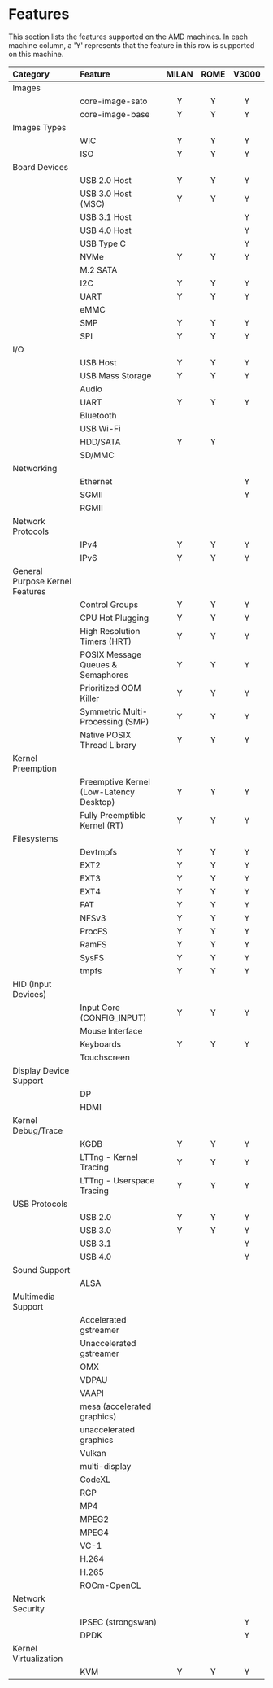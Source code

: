 # Features

This section lists the features supported on the AMD machines. In each
machine column, a 'Y' represents that the feature in this row is supported
on this machine.

| Category                        | Feature                                 | MILAN | ROME | V3000 |
|:--------------------------------|:----------------------------------------|:-----:|:----:|:-----:|
| Images                          |                                         |       |      |       |
|                                 | core-image-sato                         | Y     | Y    | Y     |
|                                 | core-image-base                         | Y     | Y    | Y     |
| Images Types                    |                                         |       |      |       |
|                                 | WIC                                     | Y     | Y    | Y     |
|                                 | ISO                                     | Y     | Y    | Y     |
| Board Devices                   |                                         |       |      |       |
|                                 | USB 2.0 Host                            | Y     | Y    | Y     |
|                                 | USB 3.0 Host (MSC)                      | Y     | Y    | Y     |
|                                 | USB 3.1 Host                            |       |      | Y     |
|                                 | USB 4.0 Host                            |       |      | Y     |
|                                 | USB Type C                              |       |      | Y     |
|                                 | NVMe                                    | Y     | Y    | Y     |
|                                 | M.2 SATA                                |       |      |       |
|                                 | I2C                                     | Y     | Y    | Y     |
|                                 | UART                                    | Y     | Y    | Y     |
|                                 | eMMC                                    |       |      |       |
|                                 | SMP                                     | Y     | Y    | Y     |
|                                 | SPI                                     | Y     | Y    | Y     |
| I/O                             |                                         |       |      |       |
|                                 | USB Host                                | Y     | Y    | Y     |
|                                 | USB Mass Storage                        | Y     | Y    | Y     |
|                                 | Audio                                   |       |      |       |
|                                 | UART                                    | Y     | Y    | Y     |
|                                 | Bluetooth                               |       |      |       |
|                                 | USB Wi-Fi                               |       |      |       |
|                                 | HDD/SATA                                | Y     | Y    |       |
|                                 | SD/MMC                                  |       |      |       |
| Networking                      |                                         |       |      |       |
|                                 | Ethernet                                |       |      | Y     |
|                                 | SGMII                                   |       |      | Y     |
|                                 | RGMII                                   |       |      |       |
| Network Protocols               |                                         |       |      |       |
|                                 | IPv4                                    | Y     | Y    | Y     |
|                                 | IPv6                                    | Y     | Y    | Y     |
| General Purpose Kernel Features |                                         |       |      |       |
|                                 | Control Groups                          | Y     | Y    | Y     |
|                                 | CPU Hot Plugging                        | Y     | Y    | Y     |
|                                 | High Resolution Timers (HRT)            | Y     | Y    | Y     |
|                                 | POSIX Message Queues & Semaphores       | Y     | Y    | Y     |
|                                 | Prioritized OOM Killer                  | Y     | Y    | Y     |
|                                 | Symmetric Multi-Processing (SMP)        | Y     | Y    | Y     |
|                                 | Native POSIX Thread Library             | Y     | Y    | Y     |
| Kernel Preemption               |                                         |       |      |       |
|                                 | Preemptive Kernel (Low-Latency Desktop) | Y     | Y    | Y     |
|                                 | Fully Preemptible Kernel (RT)           | Y     | Y    | Y     |
| Filesystems                     |                                         |       |      |       |
|                                 | Devtmpfs                                | Y     | Y    | Y     |
|                                 | EXT2                                    | Y     | Y    | Y     |
|                                 | EXT3                                    | Y     | Y    | Y     |
|                                 | EXT4                                    | Y     | Y    | Y     |
|                                 | FAT                                     | Y     | Y    | Y     |
|                                 | NFSv3                                   | Y     | Y    | Y     |
|                                 | ProcFS                                  | Y     | Y    | Y     |
|                                 | RamFS                                   | Y     | Y    | Y     |
|                                 | SysFS                                   | Y     | Y    | Y     |
|                                 | tmpfs                                   | Y     | Y    | Y     |
| HID (Input Devices)             |                                         |       |      |       |
|                                 | Input Core (CONFIG_INPUT)               | Y     | Y    | Y     |
|                                 | Mouse Interface                         |       |      |       |
|                                 | Keyboards                               | Y     | Y    | Y     |
|                                 | Touchscreen                             |       |      |       |
| Display Device Support          |                                         |       |      |       |
|                                 | DP                                      |       |      |       |
|                                 | HDMI                                    |       |      |       |
| Kernel Debug/Trace              |                                         |       |      |       |
|                                 | KGDB                                    | Y     | Y    | Y     |
|                                 | LTTng - Kernel Tracing                  | Y     | Y    | Y     |
|                                 | LTTng - Userspace Tracing               | Y     | Y    | Y     |
| USB Protocols                   |                                         |       |      |       |
|                                 | USB 2.0                                 | Y     | Y    | Y     |
|                                 | USB 3.0                                 | Y     | Y    | Y     |
|                                 | USB 3.1                                 |       |      | Y     |
|                                 | USB 4.0                                 |       |      | Y     |
| Sound Support                   |                                         |       |      |       |
|                                 | ALSA                                    |       |      |       |
| Multimedia Support              |                                         |       |      |       |
|                                 | Accelerated gstreamer                   |       |      |       |
|                                 | Unaccelerated gstreamer                 |       |      |       |
|                                 | OMX                                     |       |      |       |
|                                 | VDPAU                                   |       |      |       |
|                                 | VAAPI                                   |       |      |       |
|                                 | mesa (accelerated graphics)             |       |      |       |
|                                 | unaccelerated graphics                  |       |      |       |
|                                 | Vulkan                                  |       |      |       |
|                                 | multi-display                           |       |      |       |
|                                 | CodeXL                                  |       |      |       |
|                                 | RGP                                     |       |      |       |
|                                 | MP4                                     |       |      |       |
|                                 | MPEG2                                   |       |      |       |
|                                 | MPEG4                                   |       |      |       |
|                                 | VC-1                                    |       |      |       |
|                                 | H.264                                   |       |      |       |
|                                 | H.265                                   |       |      |       |
|                                 | ROCm-OpenCL                             |       |      |       |
| Network Security                |                                         |       |      |       |
|                                 | IPSEC (strongswan)                      |       |      | Y     |
|                                 | DPDK                                    |       |      | Y     |
| Kernel Virtualization           |                                         |       |      |       |
|                                 | KVM                                     | Y     | Y    | Y     |
